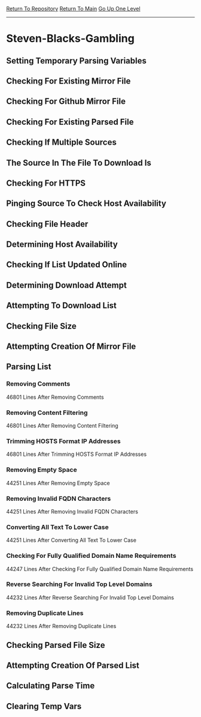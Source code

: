 [Return To Repository](https://github.com/deathbybandaid/piholeparser/)
[Return To Main](https://github.com/deathbybandaid/piholeparser/blob/master/RecentRunLogs/Mainlog.md)
[Go Up One Level](https://github.com/deathbybandaid/piholeparser/blob/master/RecentRunLogs/TopLevelScripts/30-Processing-Blacklists.md)
____________________________________
# Steven-Blacks-Gambling
## Setting Temporary Parsing Variables
## Checking For Existing Mirror File
## Checking For Github Mirror File
## Checking For Existing Parsed File
## Checking If Multiple Sources
## The Source In The File To Download Is
## Checking For HTTPS
## Pinging Source To Check Host Availability
## Checking File Header
## Determining Host Availability
## Checking If List Updated Online
## Determining Download Attempt
## Attempting To Download List
## Checking File Size
## Attempting Creation Of Mirror File
## Parsing List
### Removing Comments
46801 Lines After Removing Comments
### Removing Content Filtering
46801 Lines After Removing Content Filtering
### Trimming HOSTS Format IP Addresses
46801 Lines After Trimming HOSTS Format IP Addresses
### Removing Empty Space
44251 Lines After Removing Empty Space
### Removing Invalid FQDN Characters
44251 Lines After Removing Invalid FQDN Characters
### Converting All Text To Lower Case
44251 Lines After Converting All Text To Lower Case
### Checking For Fully Qualified Domain Name Requirements
44247 Lines After Checking For Fully Qualified Domain Name Requirements
### Reverse Searching For Invalid Top Level Domains
44232 Lines After Reverse Searching For Invalid Top Level Domains
### Removing Duplicate Lines
44232 Lines After Removing Duplicate Lines
## Checking Parsed File Size
## Attempting Creation Of Parsed List
## Calculating Parse Time
## Clearing Temp Vars
